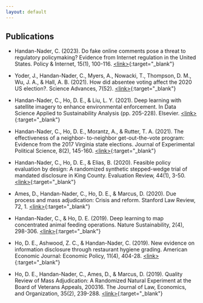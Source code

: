 ```yaml
---
layout: default
---
```


## Publications

- Handan-Nader, C. (2023). Do fake online comments pose a threat to regulatory policymaking? Evidence from
Internet regulation in the United States. Policy & Internet, 15(1), 100-116.
[\<link\>](https://doi.org/10.1002/poi3.327){:target="_blank"}

- Yoder, J., Handan-Nader, C., Myers, A., Nowacki, T., Thompson, D. M., Wu, J. A., & Hall, A. B.
(2021). How did absentee voting affect the 2020 US election?. Science Advances, 7(52).
[\<link\>]( https://doi.org/10.1126/sciadv.abk1755){:target="_blank"}

- Handan-Nader, C., Ho, D. E., & Liu, L. Y. (2021). Deep learning with satellite imagery to enhance
environmental enforcement. In Data Science Applied to Sustainability Analysis (pp. 205-228). Elsevier.
[\<link\>](https://purl.stanford.edu/bh005pt4088){:target="_blank"}

- Handan-Nader, C., Ho, D. E., Morantz, A., & Rutter, T. A. (2021). The effectiveness of a neighbor-
to-neighbor get-out-the-vote program: Evidence from the 2017 Virginia state elections. Journal of
Experimental Political Science, 8(2), 145-160.
[\<link\>](https://doi.org/10.1017/XPS.2020.11){:target="_blank"}

- Handan-Nader, C., Ho, D. E., & Elias, B. (2020). Feasible policy evaluation by design: A randomized
synthetic stepped-wedge trial of mandated disclosure in King County. Evaluation Review, 44(1), 3-50.
[\<link\>](https://doi.org/10.1177/0193841X20930852){:target="_blank"}

- Ames, D., Handan-Nader, C., Ho, D. E., & Marcus, D. (2020). Due process and mass adjudication:
Crisis and reform. Stanford Law Review, 72, 1.
[\<link\>](https://www.stanfordlawreview.org/print/article/due-process-and-mass-adjudication/){:target="_blank"}

- Handan-Nader, C., & Ho, D. E. (2019). Deep learning to map concentrated animal feeding operations.
Nature Sustainability, 2(4), 298-306.
[\<link\>](https://www.nature.com/articles/s41893-019-0246-x){:target="_blank"}

- Ho, D. E., Ashwood, Z. C., & Handan-Nader, C. (2019). New evidence on information disclosure
through restaurant hygiene grading. American Economic Journal: Economic Policy, 11(4), 404-28.
[\<link\>](https://doi.org/10.1257/pol.20180230){:target="_blank"}

- Ho, D. E., Handan-Nader, C., Ames, D., & Marcus, D. (2019). Quality Review of Mass Adjudication:
A Randomized Natural Experiment at the Board of Veterans Appeals, 200316. The Journal of Law,
Economics, and Organization, 35(2), 239-288.
[\<link\>](https://doi.org/10.1093/jleo/ewz001){:target="_blank"}
